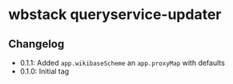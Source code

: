 # wbstack queryservice-updater

## Changelog

- 0.1.1: Added `app.wikibaseScheme` an `app.proxyMap` with defaults
- 0.1.0: Initial tag
